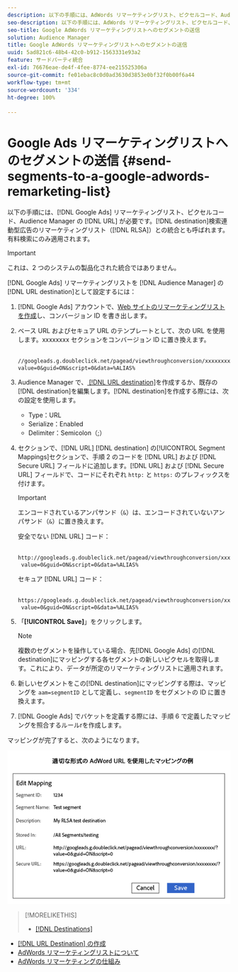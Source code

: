 ```yaml
---
description: 以下の手順には、AdWords リマーケティングリスト、ピクセルコード、Audience Manager の URL 宛先が必要です。検索広告向けリマーケティングリスト（RLSA）統合とも呼ばれます。有料検索にのみ適用されます。
seo-description: 以下の手順には、AdWords リマーケティングリスト、ピクセルコード、Audience Manager の URL 宛先が必要です。検索広告向けリマーケティングリスト（RLSA）統合とも呼ばれます。有料検索にのみ適用されます。
seo-title: Google AdWords リマーケティングリストへのセグメントの送信
solution: Audience Manager
title: Google AdWords リマーケティングリストへのセグメントの送信
uuid: 5ad821c6-48b4-42c0-b912-1563331e93a2
feature: サードパーティ統合
exl-id: 76676eae-de4f-4fee-8774-ee215525306a
source-git-commit: fe01ebac8c0d0ad3630d3853e0bf32f0b00f6a44
workflow-type: tm+mt
source-wordcount: '334'
ht-degree: 100%

---
```


# Google Ads リマーケティングリストへのセグメントの送信 {#send-segments-to-a-google-adwords-remarketing-list}

以下の手順には、[!DNL Google Ads] リマーケティングリスト、ピクセルコード、Audience Manager の [!DNL URL] が必要です。[!DNL destination]検索連動型広告のリマーケティングリスト（[!DNL RLSA]）との統合とも呼ばれます。有料検索にのみ適用されます。

>[!IMPORTANT]
>これは、2 つのシステムの製品化された統合ではありません。

[!DNL Google Ads] リマーケティングリストを [!DNL Audience Manager] の [!DNL URL destination]として設定するには：

1. [!DNL Google Ads] アカウントで、[Web サイトのリマーケティングリストを作成](https://support.google.com/adwords/answer/2454064?hl=ja)し、コンバージョン ID を書き出します。
1. ベース URL およびセキュア URL のテンプレートとして、次の URL を使用します。xxxxxxxx セクションをコンバージョン ID に置き換えます。

   ```
    //googleads.g.doubleclick.net/pagead/viewthroughconversion/xxxxxxxx/?value=0&guid=ON&script=0&data=%ALIAS%
   ```

1. Audience Manager で、[ [!DNL URL destination]](../../features/destinations/create-url-destination.md)を作成するか、既存の[!DNL destination]を編集します。[!DNL destination]を作成する際には、次の設定を使用します。
   * Type：URL
   * Serialize：Enabled
   * Delimiter：Semicolon（;）

1. セクションで、[!DNL URL] [!DNL destination] の[!UICONTROL Segment Mappings]セクションで、手順 2 のコードを [!DNL URL] および [!DNL Secure URL] フィールドに追加します。[!DNL URL] および [!DNL Secure URL] フィールドで、コードにそれぞれ `http:` と `https:` のプレフィックスを付けます。

   >[!IMPORTANT]
   >
   >エンコードされているアンパサンド（`&`）は、エンコードされていないアンパサンド（`&`）に置き換えます。

   安全でない [!DNL URL] コード：

   ```
    http://googleads.g.doubleclick.net/pagead/viewthroughconversion/xxxxxxxx/?
    value=0&guid=ON&script=0&data=%ALIAS%
   ```

   セキュア [!DNL URL] コード：

   ```
    https://googleads.g.doubleclick.net/pagead/viewthroughconversion/xxxxxxxx/?
    value=0&guid=ON&script=0&data=%ALIAS%
   ```

1. 「**[!UICONTROL Save]**」をクリックします。

   >[!NOTE]
   >
   >複数のセグメントを操作している場合、先[!DNL Google Ads] の[!DNL destination]にマッピングする各セグメントの新しいピクセルを取得します。これにより、データが所定のリマーケティングリストに適用されます。

1. 新しいセグメントをこの[!DNL destination]にマッピングする際は、マッピングを `aam=segmentID` として定義し、`segmentID` をセグメントの ID に置き換えます。
1. [!DNL Google Ads] でバケットを定義する際には、手順 6 で定義したマッピングを照合するルールrを作成します。

マッピングが完了すると、次のようになります。

![](../assets/rlsa_mapping.png)

>[!MORELIKETHIS]
>
>* [[!DNL Destinations]](../../features/destinations/destinations.md)
* [ [!DNL URL Destination] の作成 ](../../features/destinations/create-url-destination.md)
* [AdWords リマーケティングリストについて](https://support.google.com/adwords/answer/2472738?hl=ja)
* [AdWords リマーケティングの仕組み](https://support.google.com/adwords/answer/2454000)

